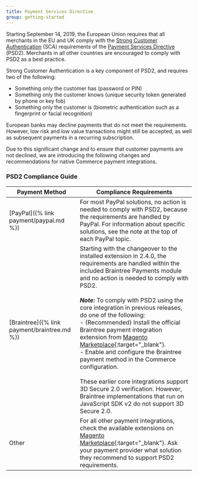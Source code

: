 ```yaml
---
title: Payment Services Directive
group: getting-started
---
```


Starting September 14, 2019, the European Union requires that all merchants in the EU and UK comply with the [Strong Customer Authentication](https://payments.cardinalcommerce.com/what-is-psd2-sca) (SCA) requirements of the [Payment Services Directive](https://info.cardinalcommerce.com/psd2-compliance) (PSD2). Merchants in all other countries are encouraged to comply with PSD2 as a best practice.

Strong Customer Authentication is a key component of PSD2, and requires two of the following:

- Something only the customer has (password or PIN)
- Something only the customer knows (unique security token generated by phone or key fob)
- Something only the customer is (biometric authentication such as a fingerprint or facial recognition)

European banks may decline payments that do not meet the requirements. However, low risk and low value transactions might still be accepted, as well as subsequent payments in a recurring subscription.

Due to this significant change and to ensure that customer payments are not declined, we are introducing the following changes and recommendations for native Commerce payment integrations.

### PSD2 Compliance Guide

|Payment Method |Compliance Requirements |
|--- |--- |
|[PayPal]({% link payment/paypal.md %}) |For most PayPal solutions, no action is needed to comply with PSD2, because the requirements are handled by PayPal. For information about specific solutions, see the note at the top of each PayPal topic.|
|[Braintree]({% link payment/braintree.md %}) |Starting with the changeover to the installed extension in 2.4.0, the requirements are handled within the included Braintree Payments module and no action is needed to comply with PSD2. <br /><br />**_Note:_** To comply with PSD2 using the core integration in previous releases, do one of the following:<br/>- (Recommended) Install the official Braintree payment integration extension from [Magento Marketplace](https://marketplace.magento.com/catalogsearch/result/?q=braintree#q=braintree&idx=m2_cloud_prod_default_products&p=0&nR%5Bvisibility_search%5D%5B%3D%5D%5B0%5D=1){:target="_blank"}.<br/>- Enable and configure the Braintree payment method in the Commerce configuration.<br/><br/>These earlier core integrations support 3D Secure 2.0 verification. However, Braintree implementations that run on JavaScript SDK v2 do not support 3D Secure 2.0.|
|Other |For all other payment integrations, check the available extensions on [Magento Marketplace](https://marketplace.magento.com/extensions/payments-security/payment-integration.html?_ga=2.108129217.2105547619.1564067043-238341041.1564067043){:target="_blank"}. Ask your payment provider what solution they recommend to support PSD2 requirements.|
